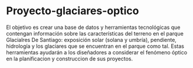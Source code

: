 # Proyecto-glaciares-optico
El objetivo es crear una base de datos y herramientas tecnológicas que contengan información sobre las características del terreno en el parque Glacialres De Santiago: exposición solar (solana y umbría), pendiente, hidrología y los glaciares que se encuentran en el parque como tal. Estas herramientas ayudarán a los diseñadores a considerar el fenómeno óptico en la planificacion y construccion de sus proyectos.
